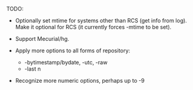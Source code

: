 TODO:

* Optionally set mtime for systems other than RCS (get info from log).
  Make it optional for RCS (it currently forces -mtime to be set).

* Support Mecurial/hg.

* Apply more options to all forms of repository:
  * -bytimestamp/bydate, -utc, -raw
  * -last n

* Recognize more numeric options, perhaps up to -9
